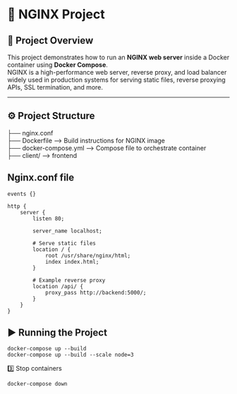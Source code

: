 # 📖 NGINX Project

## 🚀 Project Overview
This project demonstrates how to run an **NGINX web server** inside a Docker container using **Docker Compose**.  
NGINX is a high-performance web server, reverse proxy, and load balancer widely used in production systems for serving static files, reverse proxying APIs, SSL termination, and more.  

---

## ⚙️ Project Structure
├── nginx.conf <br>
├── Dockerfile         --> Build instructions for NGINX image <br>
├── docker-compose.yml --> Compose file to orchestrate container <br>
├── client/            --> frontend  <br>

## Nginx.conf file
```
events {}

http {
    server {
        listen 80;

        server_name localhost;

        # Serve static files
        location / {
            root /usr/share/nginx/html;
            index index.html;
        }

        # Example reverse proxy
        location /api/ {
            proxy_pass http://backend:5000/;
        }
    }
}

```


## ▶️ Running the Project
```
docker-compose up --build
docker-compose up --build --scale node=3
```
3️⃣ Stop containers
```
docker-compose down
```
